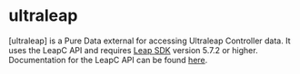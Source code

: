 # ultraleap

[ultraleap] is a Pure Data external for accessing Ultraleap Controller data. It uses the LeapC API and requires [Leap SDK](https://developer.leapmotion.com/tracking-software-download/) version 5.7.2 or higher. Documentation for the LeapC API can be found [here](https://docs.ultraleap.com/tracking-api/).
